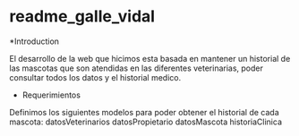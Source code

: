 # readme_galle_vidal

*Introduction

El desarrollo de la web que hicimos esta basada en mantener un historial de las mascotas que son atendidas en las diferentes veterinarias, poder consultar todos los datos y el historial medico.

 * Requerimientos
 
 Definimos los siguientes modelos para poder obtener el historial de cada mascota:
  datosVeterinarios
  datosPropietario
  datosMascota
  historiaClinica
  
